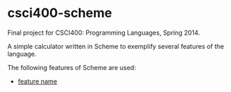 csci400-scheme
==============

Final project for CSCI400: Programming Languages, Spring 2014.

A simple calculator written in Scheme to exemplify several features of
the language.

The following features of Scheme are used:

* [feature name](filename.scm#LINENUMBER)
